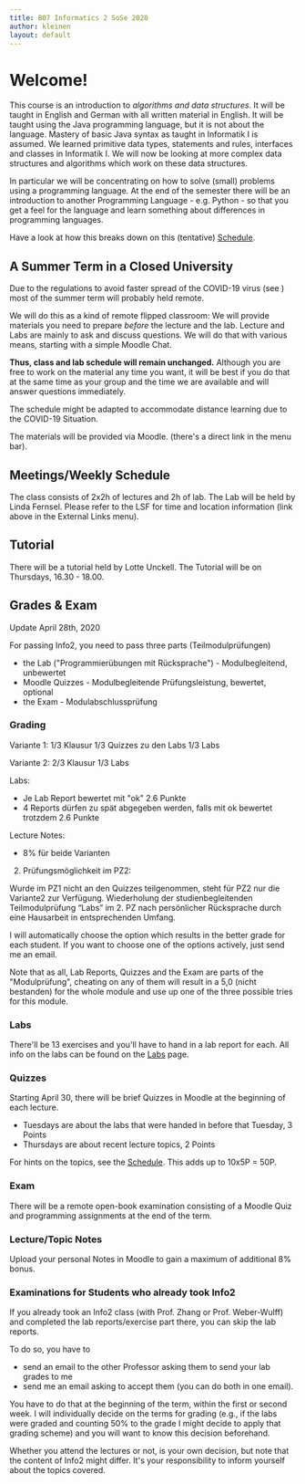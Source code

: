 ```yaml
---
title: B07 Informatics 2 SoSe 2020
author: kleinen
layout: default
---
```


# Welcome!

This course is an introduction to *algorithms and data structures*. It will be
taught in English and German with all written material in English. It will be
taught using the Java programming language, but it is not about the language.
Mastery of basic Java syntax as taught in Informatik I is assumed. We learned
primitive data types, statements and rules, interfaces and classes in
Informatik I. We will now be looking at more complex data structures and
algorithms which work on these data structures.

In particular we will be concentrating on how to solve (small) problems using a
programming language. At the end of the semester there will be an introduction to
another Programming Language - e.g. Python -  so that you get a feel for the
language and learn something about differences in programming languages.

Have a look at how this breaks down on this (tentative) [Schedule](schedule).

## A Summer Term in a Closed University

Due to the regulations to avoid faster spread of the COVID-19 virus (see ) most of
the summer term will probably held remote.

We will do this as a kind of remote flipped classroom: We will provide materials
you need to prepare *before* the lecture and the lab. Lecture and Labs are
mainly to ask and discuss questions. We will do that with various means, starting
with a simple Moodle Chat.

**Thus, class and lab schedule will remain unchanged.** Although you are free
to work on the material any time you want, it will be best if you do that at
the same time as your group and the time we are available and will answer questions
immediately.

The schedule might be adapted to accommodate distance learning due to the
COVID-19 Situation.

The materials will be provided via Moodle. (there's a direct link in the menu bar).

## Meetings/Weekly Schedule

The class consists of 2x2h of lectures and 2h of lab. The Lab will be held by
Linda Fernsel. Please refer to the LSF
for time and location information (link above in the External Links menu).

## Tutorial

There will be a tutorial held by Lotte Unckell. The Tutorial will be on Thursdays, 16.30 - 18.00.

## Grades & Exam

Update April 28th, 2020

For passing Info2, you need to pass three parts (Teilmodulprüfungen)

- the Lab ("Programmierübungen mit Rücksprache") - Modulbegleitend, unbewertet
- Moodle Quizzes - Modulbegleitende Prüfungsleistung, bewertet, optional
- the Exam - Modulabschlussprüfung

### Grading

Variante 1:
1/3 Klausur
1/3 Quizzes zu den Labs
1/3 Labs

Variante 2:
2/3 Klausur
1/3 Labs

Labs:
- Je Lab Report bewertet mit "ok" 2.6 Punkte
- 4 Reports dürfen zu spät abgegeben werden, falls mit ok bewertet trotzdem 2.6 Punkte

Lecture Notes:
+ 8% für beide Varianten

2. Prüfungsmöglichkeit im PZ2:

Wurde im PZ1 nicht an den Quizzes teilgenommen, steht für PZ2 nur die Variante2
zur Verfügung.
Wiederholung der studienbegleitenden Teilmodulprüfung “Labs” im 2. PZ nach persönlicher
Rücksprache durch eine Hausarbeit in entsprechenden Umfang.

I will automatically choose the option which results in the better grade for each student.
If you want to choose one of the options actively, just send me an email.

Note that as all, Lab Reports, Quizzes and the Exam are parts of the "Modulprüfung",
cheating on any of them will result in a 5,0 (nicht bestanden) for the whole
module and use up one of the three possible tries for this module.

### Labs
There'll be 13 exercises and you'll have to hand in a lab report for each. All info on the labs can be found on the [Labs](labs) page.

### Quizzes

Starting April 30, there will be brief Quizzes in Moodle at the beginning of each lecture.
- Tuesdays are about the labs that were handed in before that Tuesday, 3 Points
- Thursdays are about recent lecture topics, 2 Points

For hints on the topics, see the [Schedule](schedule/). This adds up to 10x5P = 50P.

### Exam

There will be a remote open-book examination consisting of a Moodle Quiz and
programming assignments at the end of the term.

### Lecture/Topic Notes

Upload your personal Notes in Moodle to gain a maximum of additional 8% bonus.

<!--
There will be 13 labs and you need to write a lab report for each. Lab reports won't be graded - they just get marked with "ok" or "not ok".

**Deadline**: Reports are due 10pm the night before the next lab.

**Late reports**: 11 of the 13 lab reports need to be handed in at or before the deadline.
That means you can hand in 2 reports as late as you want. There are 2 "late slots" for handing in reports after the deadline, but they have to be handed in before July 6. You can use a late slot to hand in a rejected Lab Report again.

There's a penalty of 0.3 on the final grade for each if you hand in a third and forth report late (that is you get a grade of 1.3 instead of 1.0 and so on). Please use the "3rd late report" and "4th late report" slots for that. You can only hand in late up to 4 reports. A 5th late report will not be graded and is thus "not ok".

You will not be allowed to take the exam if any of the following is True
* more than one report is missing by July 6
* more than one report is "not ok"

This should allow for enough slack for the usual cold and grandpa's birthday.
If you fall ill for more than a week or are unable to continuously work on
the lab reports for some other reason, come talk to me or at least email me as
early as possible and we will find an individual solution.

More info about the Lab Reports and their assessment can be found on the [Labs](labs) page.
-->

### Examinations for Students who already took Info2

If you already took an Info2 class (with Prof. Zhang or Prof. Weber-Wulff) and
completed the lab reports/exercise part there, you can skip the lab reports.

To do so, you have to
- send an email to the other Professor asking them to send your lab grades to me
- send me an email asking to accept them (you can do both in one email).

You have to do that at the beginning of the term, within the first or second
week. I will individually decide on the terms for grading (e.g., if the labs were
graded and counting 50% to the grade I might decide to apply that grading scheme)
and you will want to know this decision beforehand.

Whether you attend the lectures or not, is your own decision, but note that the
content of Info2 might differ. It's your responsibility to inform yourself about
the topics covered.
